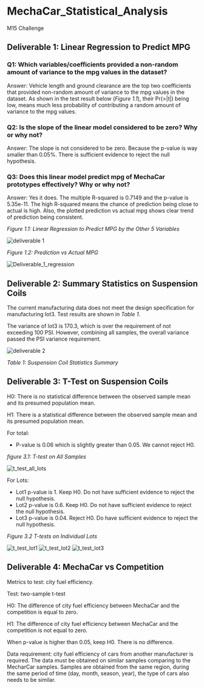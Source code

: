 # MechaCar_Statistical_Analysis
M15 Challenge

## Deliverable 1: Linear Regression to Predict MPG
### Q1: Which variables/coefficients provided a non-random amount of variance to the mpg values in the dataset?
Answer: Vehicle length and ground clearance are the top two coefficients that provided non-random amount of variance to the mpg values in the dataset. As shown in the test result below (_Figure 1.1_), their Pr(>|t|) being low, means much less probability of contributing a random amount of variance to the mpg values.
### Q2: Is the slope of the linear model considered to be zero? Why or why not?
Answer: The slope is not considered to be zero. Because the p-value is way smaller than 0.05%. There is sufficient evidence to reject the null hypothesis.
### Q3: Does this linear model predict mpg of MechaCar prototypes effectively? Why or why not?
Answer: Yes it does. The multiple R-squared is 0.7149 and the p-value is 5.35e-11. The high R-squared means the chance of prediction being close to actual is high. Also, the plotted prediction vs actual mpg shows clear trend of prediction being consistent.

_Figure 1.1: Linear Regression to Predict MPG by the Other 5 Variables_

![deliverable 1](https://user-images.githubusercontent.com/78275082/120901604-045b5880-c60a-11eb-86f6-e7ebeb818eef.png)

_Figure 1.2: Prediction vs Actual MPG_

![Deliverable_1_regression](https://user-images.githubusercontent.com/78275082/120901820-ff4ad900-c60a-11eb-9bf4-c81751cbb23e.png)

## Deliverable 2: Summary Statistics on Suspension Coils
The current manufacturing data does not meet the design specification for manufacturing lot3. Test results are shown in _Table 1_.

The variance of lot3 is 170.3, which is over the requirement of not exceeding 100 PSI. However, combining all samples, the overall variance passed the PSI variance requirement.

![deliverable 2](https://user-images.githubusercontent.com/78275082/120901876-53ee5400-c60b-11eb-972d-7239ba21c1b2.png)

_Table 1: Suspension Coil Statistics Summary_

## Deliverable 3: T-Test on Suspension Coils
H0: There is no statistical difference between the observed sample mean and its presumed population mean.

H1: There is a statistical difference between the observed sample mean and its presumed population mean.

For total: 
- P-value is 0.06 which is slightly greater than 0.05. We cannot reject H0.

_figure 3.1: T-test on All Samples_

![t_test_all_lots](https://user-images.githubusercontent.com/78275082/120902049-1dfd9f80-c60c-11eb-8c52-528ae8a53669.png)

For Lots:
- Lot1 p-value is 1. Keep H0. Do not have sufficient evidence to reject the null hypothesis.
- Lot2 p-value is 0.6. Keep H0. Do not have sufficient evidence to reject the null hypothesis.
- Lot3 p-value is 0.04. Reject H0. Do have sufficient evidence to reject the null hypothesis.

_Figure 3.2 T-tests on Individual Lots_

![t_test_lot1](https://user-images.githubusercontent.com/78275082/120902065-3968aa80-c60c-11eb-842a-fbee9e2482d5.png)
![t_test_lot2](https://user-images.githubusercontent.com/78275082/120902067-3a99d780-c60c-11eb-9637-fcfc3d9e0301.png)
![t_test_lot3](https://user-images.githubusercontent.com/78275082/120902069-3c639b00-c60c-11eb-81f8-060482c61b4d.png)



## Deliverable 4: MechaCar vs Competition
Metrics to test: city fuel efficiency.

Test: two-sample t-test

H0: The difference of city fuel efficiency between MechaCar and the competition is equal to zero.

H1: The difference of city fuel efficiency between MechaCar and the competition is not equal to zero.

When p-value is higher than 0.05, keep H0. There is no difference.

Data requirement: city fuel efficiency of cars from another manufacturer is required. The data must be obtained on similar samples comparing to the MecharCar samples. Samples are obtained from the same region, during the same period of time (day, month, season, year), the type of cars also needs to be similar.

